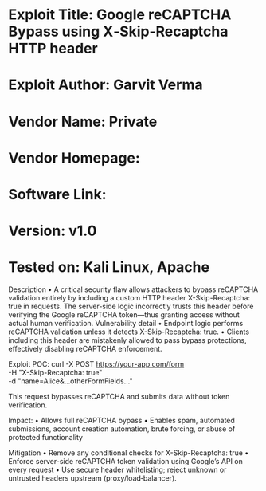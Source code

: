 # Exploit Title: Google reCAPTCHA Bypass using X‑Skip‑Recaptcha HTTP header
# Exploit Author: Garvit Verma
# Vendor Name: Private 
# Vendor Homepage: 
# Software Link:
# Version: v1.0
# Tested on: Kali Linux, Apache

Description
• A critical security flaw allows attackers to bypass reCAPTCHA validation entirely by including a custom HTTP header X-Skip-Recaptcha: true in requests. The server-side logic incorrectly trusts this header before verifying the Google reCAPTCHA token—thus granting access without actual human verification.
Vulnerability detail
• Endpoint logic performs reCAPTCHA validation unless it detects X-Skip-Recaptcha: true.
• Clients including this header are mistakenly allowed to pass bypass protections, effectively disabling reCAPTCHA enforcement.

Exploit POC:
curl -X POST https://your-app.com/form \
  -H "X-Skip-Recaptcha: true" \
  -d "name=Alice&...otherFormFields..."

This request bypasses reCAPTCHA and submits data without token verification.

Impact:
• Allows full reCAPTCHA bypass
• Enables spam, automated submissions, account creation automation, brute forcing, or abuse of protected functionality

Mitigation
• Remove any conditional checks for X-Skip-Recaptcha: true
• Enforce server-side reCAPTCHA token validation using Google’s API on every request
• Use secure header whitelisting; reject unknown or untrusted headers upstream (proxy/load‑balancer).
